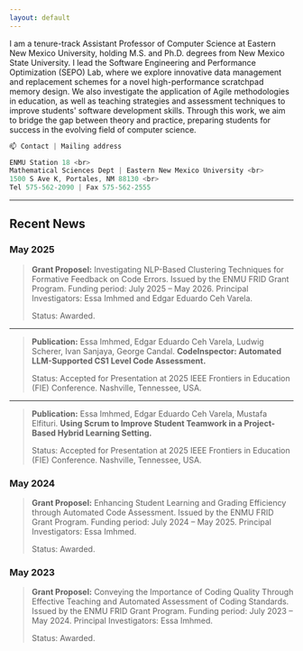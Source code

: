 ```yaml
---
layout: default
---
```


<!-- ## About Me
I am a tenure-track Assistant Professor of Computer Science at Eastern New Mexico University, holding M.S. and Ph.D. degrees from New Mexico State University. I lead the Software Engineering and Performance Optimization (_SEPO_) Lab, where we explore data management and replacement schemes for a novel scratchpad memory design. My group and I also investigate the application of Agile methods in education, as well as teaching strategies and assessment techniques to enhance students’ coding experiences. This project aims to bridge the gap between theory and practice, preparing students for success in the evolving field of computer science. -->

I am a tenure-track Assistant Professor of Computer Science at Eastern New Mexico University, holding M.S. and Ph.D. degrees from New Mexico State University. I lead the Software Engineering and Performance Optimization (SEPO) Lab, where we explore innovative data management and replacement schemes for a novel high-performance scratchpad memory design. We also investigate the application of Agile methodologies in education, as well as teaching strategies and assessment techniques to improve students' software development skills. Through this work, we aim to bridge the gap between theory and practice, preparing students for success in the evolving field of computer science.

```js
📫 Contact | Mailing address

ENMU Station 18 <br>
Mathematical Sciences Dept | Eastern New Mexico University <br>
1500 S Ave K, Portales, NM 88130 <br>
Tel 575-562-2090 | Fax 575-562-2555

```


<!-- | Contact Info                        | Mailing address    |
|:------------------------------------|:-------------------|
| Mathematical Sciences Dept 18       | ENMU Station 18    |
| Eastern New Mexico University       | 1500 S Ave K       |
| Tel 575-562-2090 / Fax 575-562-2555 | Portales, NM 88130 | -->

<!-- | Contact Info                        | Mailing Address    |
|:------------------------------------|:-------------------|
| Mathematical Sciences Dept 18  <br> Eastern New Mexico University  <br> Tel 575-562-2090 / Fax 575-562-2555 | ENMU Station 18  <br> 1500 S Ave K  <br> Portales, NM 88130 | -->

---

## Recent News

### May 2025
> **Grant Proposel:** Investigating NLP-Based Clustering Techniques for Formative Feedback on Code Errors. Issued by the ENMU FRID Grant Program. Funding period: July 2025 – May 2026. Principal Investigators: Essa Imhmed and Edgar Eduardo Ceh Varela.
>
> Status: Awarded.

---

> **Publication:** Essa Imhmed, Edgar Eduardo Ceh Varela, Ludwig Scherer, Ivan Sanjaya, George Candal. **CodeInspector: Automated LLM-Supported CS1 Level Code Assessment.**
>
> Status: Accepted for Presentation at 2025 IEEE Frontiers in Education (FIE) Conference.
> Nashville, Tennessee, USA.

---

> **Publication:** Essa Imhmed, Edgar Eduardo Ceh Varela, Mustafa Elfituri. **Using Scrum to Improve Student Teamwork in a Project-Based Hybrid Learning Setting.**
>
> Status: Accepted for Presentation at 2025 IEEE Frontiers in Education (FIE) Conference.
> Nashville, Tennessee, USA.

### May 2024
> **Grant Proposel:** Enhancing Student Learning and Grading Efficiency through Automated Code Assessment. Issued by the ENMU FRID Grant Program. Funding period: July 2024 – May 2025. Principal Investigators: Essa Imhmed.
>
> Status: Awarded.

### May 2023
> **Grant Proposel:** Conveying the Importance of Coding Quality Through Effective Teaching and Automated Assessment of Coding Standards. Issued by the ENMU FRID Grant Program. Funding period: July 2023 – May 2024. Principal Investigators: Essa Imhmed.
>
> Status: Awarded.

<!-- > This is a blockquote following a header.
>
> When something is important enough, you do it even if the odds are not in your favor.

Text can be **bold**, _italic_, or ~~strikethrough~~.

[Link to another page](./another-page.html).

There should be whitespace between paragraphs.

There should be whitespace between paragraphs. We recommend including a README, or a file with information about your project.

# Header 1

This is a normal paragraph following a header. GitHub is a code hosting platform for version control and collaboration. It lets you and others work together on projects from anywhere.

## Header 2

> This is a blockquote following a header.
>
> When something is important enough, you do it even if the odds are not in your favor.

### Header 3

```js
// Javascript code with syntax highlighting.
var fun = function lang(l) {
  dateformat.i18n = require('./lang/' + l)
  return true;
}
```

```ruby
# Ruby code with syntax highlighting
GitHubPages::Dependencies.gems.each do |gem, version|
  s.add_dependency(gem, "= #{version}")
end
```

#### Header 4

*   This is an unordered list following a header.
*   This is an unordered list following a header.
*   This is an unordered list following a header.

##### Header 5

1.  This is an ordered list following a header.
2.  This is an ordered list following a header.
3.  This is an ordered list following a header.

###### Header 6

| head1        | head two          | three |
|:-------------|:------------------|:------|
| ok           | good swedish fish | nice  |
| out of stock | good and plenty   | nice  |
| ok           | good `oreos`      | hmm   |
| ok           | good `zoute` drop | yumm  |

### There's a horizontal rule below this.

* * *

### Here is an unordered list:

*   Item foo
*   Item bar
*   Item baz
*   Item zip

### And an ordered list:

1.  Item one
1.  Item two
1.  Item three
1.  Item four

### And a nested list:

- level 1 item
  - level 2 item
  - level 2 item
    - level 3 item
    - level 3 item
- level 1 item
  - level 2 item
  - level 2 item
  - level 2 item
- level 1 item
  - level 2 item
  - level 2 item
- level 1 item

### Small image

![Octocat](https://github.githubassets.com/images/icons/emoji/octocat.png)

### Large image

![Branching](https://guides.github.com/activities/hello-world/branching.png)


### Definition lists can be used with HTML syntax.

<dl>
<dt>Name</dt>
<dd>Godzilla</dd>
<dt>Born</dt>
<dd>1952</dd>
<dt>Birthplace</dt>
<dd>Japan</dd>
<dt>Color</dt>
<dd>Green</dd>
</dl>

```
Long, single-line code blocks should not wrap. They should horizontally scroll if they are too long. This line should be long enough to demonstrate this.
```

```
The final element.
``` -->
